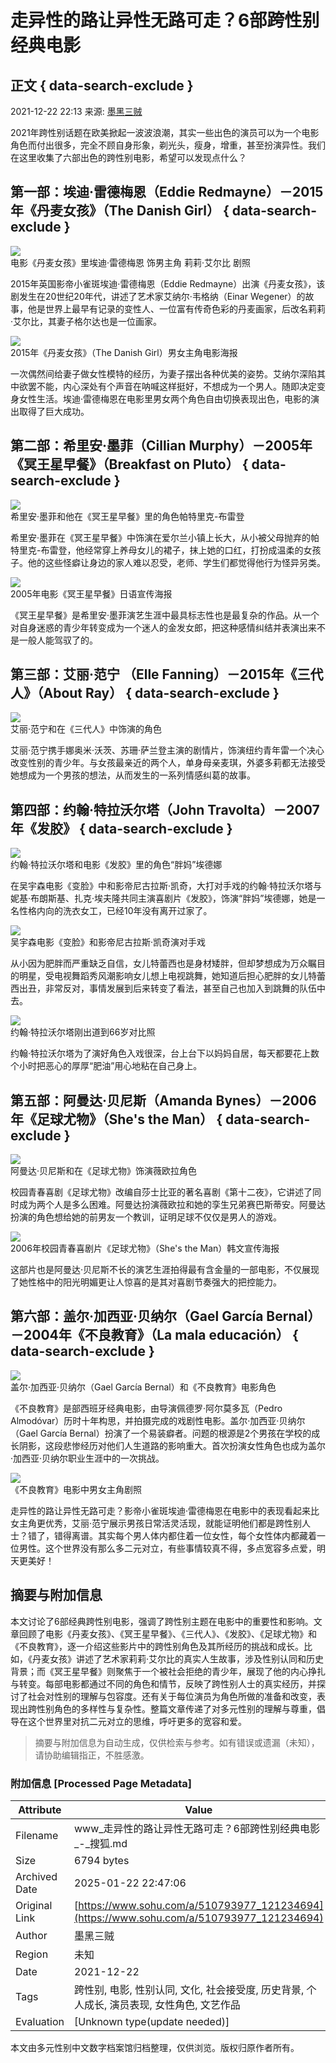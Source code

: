 # 走异性的路让异性无路可走？6部跨性别经典电影

## 正文 { data-search-exclude }


2021-12-22 22:13 来源: [墨黑三贼](https://www.sohu.com/a/510793977_121234694?spm=smpc.content-abroad.content.1.1737467937786eu2RXyf)

2021年跨性别话题在欧美掀起一波波浪潮，其实一些出色的演员可以为一个电影角色而付出很多，完全不顾自身形象，剃光头，瘦身，增重，甚至扮演异性。我们在这里收集了六部出色的跨性别电影，希望可以发现点什么？

## 第一部：埃迪·雷德梅恩（Eddie Redmayne）－2015年《丹麦女孩》（The Danish Girl） { data-search-exclude }

![](https://p9.itc.cn/images01/20211222/fa3210a8618946388e66a4cb82801eec.jpeg)  
电影《丹麦女孩》里埃迪·雷德梅恩 饰男主角 莉莉·艾尔比 剧照

2015年英国影帝小雀斑埃迪·雷德梅恩（Eddie Redmayne）出演《丹麦女孩》，该剧发生在20世纪20年代，讲述了艺术家艾纳尔·韦格纳（Einar Wegener）的故事，他是世界上最早有记录的变性人、一位富有传奇色彩的丹麦画家，后改名莉莉·艾尔比，其妻子格尔达也是一位画家。

![](https://p5.itc.cn/images01/20211222/87e340c9c9c04233837ed4caa919884b.jpeg)  
2015年《丹麦女孩》（The Danish Girl）男女主角电影海报

一次偶然间给妻子做女性模特的经历，为妻子摆出各种优美的姿势。艾纳尔深陷其中欲罢不能，内心深处有个声音在呐喊这样挺好，不想成为一个男人。随即决定变身女性生活。埃迪·雷德梅恩在电影里男女两个角色自由切换表现出色，电影的演出取得了巨大成功。

## 第二部：希里安·墨菲（Cillian Murphy）－2005年《冥王星早餐》（Breakfast on Pluto） { data-search-exclude }

![](https://p9.itc.cn/images01/20211222/550656b3eb024c59bd3d666881fae616.jpeg)  
希里安·墨菲和他在《冥王星早餐》里的角色帕特里克-布雷登

希里安·墨菲在《冥王星早餐》中饰演在爱尔兰小镇上长大，从小被父母抛弃的帕特里克-布雷登，他经常穿上养母女儿的裙子，抹上她的口红，打扮成温柔的女孩子。他的这些怪癖让身边的家人难以忍受，老师、学生们都觉得他行为怪异另类。

![](https://p7.itc.cn/images01/20211222/a9771f37acbe4456bbf49e475ed7c797.jpeg)  
2005年电影《冥王星早餐》日语宣传海报

《冥王星早餐》是希里安·墨菲演艺生涯中最具标志性也是最复杂的作品。从一个对自身迷惑的青少年转变成为一个迷人的金发女郎，把这种感情纠结并表演出来不是一般人能驾驭了的。

## 第三部：艾丽·范宁 （Elle Fanning）－2015年《三代人》（About Ray） { data-search-exclude }

![](https://p8.itc.cn/images01/20211222/606708c665a14262a11b1804aa3829f2.jpeg)  
艾丽·范宁和在《三代人》中饰演的角色

艾丽·范宁携手娜奥米·沃茨、苏珊·萨兰登主演的剧情片，饰演纽约青年雷一个决心改变性别的青少年。与女孩最亲近的两个人，单身母亲麦琪，外婆多莉都无法接受她想成为一个男孩的想法，从而发生的一系列情感纠葛的故事。

## 第四部：约翰·特拉沃尔塔（John Travolta）－2007年《发胶》 { data-search-exclude }

![](https://p6.itc.cn/q_70/images01/20211222/3b90fce5ffcc4b59a18438defe8b0ae2.jpeg)  
约翰·特拉沃尔塔和电影《发胶》里的角色“胖妈”埃德娜

在吴宇森电影《变脸》中和影帝尼古拉斯·凯奇，大打对手戏的约翰·特拉沃尔塔与妮基·布朗斯基、扎克·埃夫隆共同主演喜剧片《发胶》，饰演“胖妈”埃德娜，她是一名性格内向的洗衣女工，已经10年没有离开过家了。

![](https://p6.itc.cn/images01/20211222/5b014848181d46d8a178748a4190319a.jpeg)  
吴宇森电影《变脸》和影帝尼古拉斯·凯奇演对手戏

从小因为肥胖而严重缺乏自信，女儿特蕾西也是身材矮胖，但却梦想成为万众瞩目的明星，受电视舞蹈秀风潮影响女儿想上电视跳舞，她知道后担心肥胖的女儿特蕾西出丑，非常反对，事情发展到后来转变了看法，甚至自己也加入到跳舞的队伍中去。

![](https://p3.itc.cn/images01/20211222/c7ddccf11b8d40238350a13ab526df04.jpeg)  
约翰·特拉沃尔塔刚出道到66岁对比照

约翰·特拉沃尔塔为了演好角色入戏很深，台上台下以妈妈自居，每天都要花上数个小时把恶心的厚厚“肥油”用心地粘在自己身上。

## 第五部：阿曼达·贝尼斯（Amanda Bynes）－2006年《足球尤物》（She's the Man） { data-search-exclude }

![](https://p1.itc.cn/images01/20211222/2dd3eb37e1954b489abb3d3d2721f2f518.jpeg)  
阿曼达·贝尼斯和在《足球尤物》饰演薇欧拉角色

校园青春喜剧《足球尤物》改编自莎士比亚的著名喜剧《第十二夜》，它讲述了同时成为两个人是多么困难。阿曼达扮演薇欧拉和她的孪生兄弟赛巴斯蒂安。阿曼达扮演的角色想给她的前男友一个教训，证明足球不仅仅是男人的游戏。

![](https://p2.itc.cn/images01/20211222/7007fa946a0b45888aecda4c8d28c3f1.jpeg)  
2006年校园青春喜剧片《足球尤物》（She's the Man）韩文宣传海报

这部片也是阿曼达·贝尼斯不长的演艺生涯拍得最有含金量的一部电影，不仅展现了她性格中的阳光明媚更让人惊喜的是其对喜剧节奏强大的把控能力。

## 第六部：盖尔·加西亚·贝纳尔（Gael García Bernal）－2004年《不良教育》（La mala educación） { data-search-exclude }

![](https://p3.itc.cn/images01/20211222/84973855f6964d5c836f9a6518790444.jpeg)  
盖尔·加西亚·贝纳尔（Gael García Bernal）和《不良教育》电影角色

《不良教育》是部西班牙经典电影，由导演佩德罗·阿尔莫多瓦（Pedro Almodóvar）历时十年构思，并拍摄完成的戏剧性电影。盖尔·加西亚·贝纳尔（Gael García Bernal）扮演了一个易装癖者。问题的根源是2个男孩在学校的成长阴影，这段悲惨经历对他们人生道路的影响重大。首次扮演女性角色也成为盖尔·加西亚·贝纳尔职业生涯中的一次挑战。

![](https://p9.itc.cn/images01/20211222/6095e08538454e218638ec4c46dd4002.jpeg)  
《不良教育》电影中男女主角剧照

走异性的路让异性无路可走？影帝小雀斑埃迪·雷德梅恩在电影中的表现看起来比女主角更优秀，艾丽·范宁展示男孩日常活灵活现，就能证明他们都是跨性别人士？错了，错得离谱。其实每个男人体内都住着一位女性，每个女性体内都藏着一位男性。这个世界没有那么多二元对立，有些事情较真不得，多点宽容多点爱，明天更美好！
<!-- tcd_original_link https://www.sohu.com/a/510793977_121234694 -->


## 摘要与附加信息

<!-- tcd_abstract -->
本文讨论了6部经典跨性别电影，强调了跨性别主题在电影中的重要性和影响。文章回顾了电影《丹麦女孩》、《冥王星早餐》、《三代人》、《发胶》、《足球尤物》和《不良教育》，逐一介绍这些影片中的跨性别角色及其所经历的挑战和成长。比如，《丹麦女孩》讲述了艺术家莉莉·艾尔比的真实人生故事，涉及性别认同和历史背景；而《冥王星早餐》则聚焦于一个被社会拒绝的青少年，展现了他的内心挣扎与转变。每部电影都通过不同的角色和情节，反映了跨性别人士的真实经历，并探讨了社会对性别的理解与包容度。还有关于每位演员为角色所做的准备和改变，表现出跨性别角色的多样性与复杂性。整篇文章传递了对多元性别的理解与尊重，倡导在这个世界里对抗二元对立的思维，呼吁更多的宽容和爱。
<!-- tcd_abstract_end -->

> 摘要与附加信息为自动生成，仅供检索与参考。如有错误或遗漏（未知），请协助编辑指正，不胜感激。

### 附加信息 [Processed Page Metadata]

| Attribute       | Value                                  |
|-----------------|----------------------------------------|
| Filename        | www_走异性的路让异性无路可走？6部跨性别经典电影_-_搜狐.md                             |
| Size            | 6794 bytes                           |
| Archived Date   | 2025-01-22 22:47:06                             |
| Original Link   | [https://www.sohu.com/a/510793977_121234694](https://www.sohu.com/a/510793977_121234694)                       |
| Author          | 墨黑三贼                               |
| Region          | 未知                               |
| Date            | 2021-12-22                                 |
| Tags            | 跨性别, 电影, 性别认同, 文化, 社会接受度, 历史背景, 个人成长, 演员表现, 女性角色, 文艺作品                                 |
| Evaluation            | [Unknown type(update needed)]                                 |
<!-- tcd_table_end -->

本文由多元性别中文数字档案馆归档整理，仅供浏览。版权归原作者所有。
